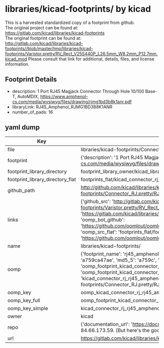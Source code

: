 # libraries/kicad-footprints/ by kicad  
This is a harvested standardized copy of a footprint from github.  
The original project can be found at:  
https://gitlab.com/kicad/libraries/kicad-footprints  
The original footprint can be found at:
http://gitlab.com/kicad/libraries/kicad-footprints//blob/master/tmp/libraries/kicad-footprints/Varistor.pretty/RV_Rect_V25S440P_L26.5mm_W8.2mm_P12.7mm.kicad_mod
Please consult that link for additional, details, files, and license information.  
## Footprint Details
* description: 1 Port RJ45 Magjack Connector Through Hole 10/100 Base-T, AutoMDIX, https://www.amphenol-cs.com/media/wysiwyg/files/drawing/rjmg1bd3b8k1anr.pdf  
* libraryLink: RJ45_Amphenol_RJMG1BD3B8K1ANR  
* number_of_pads: 16  
## yaml dump  
| Key | Value |  
| --- | --- |  
| file | libraries/kicad-footprints/Connector_RJ.pretty/RJ45_Amphenol_RJMG1BD3B8K1ANR.kicad_mod |  
| footprint | {'description': '1 Port RJ45 Magjack Connector Through Hole 10/100 Base-T, AutoMDIX, https://www.amphenol-cs.com/media/wysiwyg/files/drawing/rjmg1bd3b8k1anr.pdf', 'libraryLink': 'RJ45_Amphenol_RJMG1BD3B8K1ANR', 'number_of_pads': 16} |  
| footprint_library_directory | footprint_library_owner/kicad_libraries/kicad-footprints/ |  
| footprint_library_directory_flat | footprints_flat/kicad_connector_rj_rj45_amphenol_rjmg1bd3b8k1anr/working |  
| github_path | http://github.com/kicad/libraries/kicad-footprints//blob/master/tmp/libraries/kicad-footprints/Connector_RJ.pretty/RJ45_Amphenol_RJMG1BD3B8K1ANR.kicad_mod |  
| links | {'github_src': 'http://gitlab.com/kicad/libraries/kicad-footprints//blob/master/tmp/libraries/kicad-footprints/Varistor.pretty/RV_Rect_V25S440P_L26.5mm_W8.2mm_P12.7mm.kicad_mod', 'github_src_repo': 'https://gitlab.com/kicad/libraries/kicad-footprints', 'oomp_bot': 'footprints/kicad_connector_rj_rj45_amphenol_rjmg1bd3b8k1anr/working', 'oomp_bot_github': 'https://github.com/oomlout/oomlout_oomp_footprint_bot/tree/main/footprints/kicad_connector_rj_rj45_amphenol_rjmg1bd3b8k1anr/working', 'oomp_src_flat': 'footprints_flat/footprints_flat/kicad_connector_rj_rj45_amphenol_rjmg1bd3b8k1anr/working', 'oomp_src_flat_github': 'https://github.com/oomlout/oomlout_oomp_footprint_src/tree/main/footprints_flat/kicad_connector_rj_rj45_amphenol_rjmg1bd3b8k1anr/working'} |  
| name | libraries/kicad-footprints/ |  
| oomp | {'footprint_name': 'rj45_amphenol_rjmg1bd3b8k1anr', 'library_name': 'connector_rj', 'md5': 'a759ca47ae2aa000f6e2de003bfeddcf', 'md5_10': 'a759ca47ae', 'md5_5': 'a759c', 'md5_6': 'a759ca', 'oomp_key': 'oomp_kicad_connector_rj_rj45_amphenol_rjmg1bd3b8k1anr', 'oomp_key_extra': 'oomp_footprint_kicad_connector_rj_rj45_amphenol_rjmg1bd3b8k1anr', 'oomp_key_full': 'oomp_footprint_kicad_connector_rj_rj45_amphenol_rjmg1bd3b8k1anr_a759ca', 'oomp_key_simple': 'kicad_connector_rj_rj45_amphenol_rjmg1bd3b8k1anr', 'original_filename': 'libraries/kicad-footprints/Connector_RJ.pretty/RJ45_Amphenol_RJMG1BD3B8K1ANR.kicad_mod', 'owner_name': 'kicad'} |  
| oomp_key | oomp_kicad_connector_rj_rj45_amphenol_rjmg1bd3b8k1anr |  
| oomp_key_full | oomp_footprint_kicad_connector_rj_rj45_amphenol_rjmg1bd3b8k1anr |  
| oomp_key_simple | kicad_connector_rj_rj45_amphenol_rjmg1bd3b8k1anr |  
| owner | kicad |  
| repo | {'documentation_url': 'https://docs.github.com/rest/overview/resources-in-the-rest-api#rate-limiting', 'message': "API rate limit exceeded for 84.66.173.59. (But here's the good news: Authenticated requests get a higher rate limit. Check out the documentation for more details.)"} |  
| url | https://gitlab.com/kicad/libraries/kicad-footprints |  

